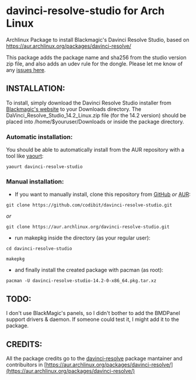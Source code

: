 # davinci-resolve-studio for Arch Linux
Archlinux Package to install Blackmagic's Davinci Resolve Studio, based on https://aur.archlinux.org/packages/davinci-resolve/

This package adds the package name and sha256 from the studio version zip file, and also adds an udev rule for the dongle. Please let me know of any [issues here](https://github.com/codibit/davinci-resolve-studio/issues).
## INSTALLATION:

To install, simply download the Davinci Resolve Studio installer from [Blackmagic's website](https://www.blackmagicdesign.com/products/davinciresolve/) to your Downloads directory. The DaVinci_Resolve_Studio_14.2_Linux.zip file (for the 14.2 version) should be placed into /home/$youruser/Downloads or inside the package directory.

### Automatic installation:
You should be able to automatically install from the AUR repository with a tool like [yaourt](https://archlinux.fr/yaourt-en):

`yaourt davinci-resolve-studio`

### Manual installation:
* If you want to manually install, clone this repository from [GitHub](https://github.com/codibit/davinci-resolve-studio) _or_ [AUR](https://aur.archlinux.org/packages/davinci-resolve-studio/):

`git clone https://github.com/codibit/davinci-resolve-studio.git`

_or_

`git clone https://aur.archlinux.org/davinci-resolve-studio.git`

* run makepkg inside the directory (as your regular user):

`cd davinci-resolve-studio`

`makepkg`

* and finally install the created package with pacman (as root):

`pacman -U davinci-resolve-studio-14.2-0-x86_64.pkg.tar.xz`

## TODO: 
I don't use BlackMagic's panels, so I didn't bother to add the BMDPanel support drivers & daemon. If someone could test it, I might add it to the package.

## CREDITS:
All the package credits go to the [davinci-resolve](https://aur.archlinux.org/packages/davinci-resolve/) package mantainer and contribuitors in [https://aur.archlinux.org/packages/davinci-resolve/](https://aur.archlinux.org/packages/davinci-resolve/)
